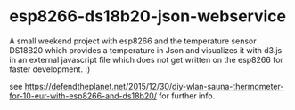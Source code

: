 # esp8266-ds18b20-json-webservice

A small weekend project with esp8266 and the temperature sensor DS18B20 which provides a temperature in Json and visualizes it with d3.js in an external javascript file which does not get written on the esp8266 for faster development. :)

see https://defendtheplanet.net/2015/12/30/diy-wlan-sauna-thermometer-for-10-eur-with-esp8266-and-ds18b20/ for further info.
